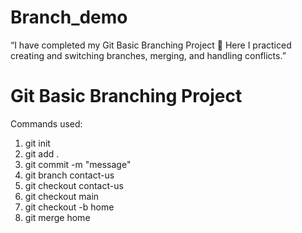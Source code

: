 # Branch_demo
“I have completed my Git Basic Branching Project 🚀
Here I practiced creating and switching branches, merging, and handling conflicts.”

# Git Basic Branching Project  

Commands used:  
1. git init  
2. git add .  
3. git commit -m "message"  
4. git branch contact-us  
5. git checkout contact-us  
6. git checkout main  
7. git checkout -b home  
8. git merge home  
